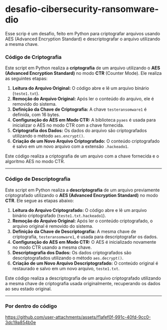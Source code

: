 # desafio-cibersecurity-ransomware-dio
Esse scrip é um desafio, feito em Python para criptografar arquivos usando AES (Advanced Encryption Standard) e descriptografar o arquivo utilizando a mesma chave.


###  Código de Criptografia

Este script em Python realiza a **criptografia** de um arquivo utilizando o **AES (Advanced Encryption Standard)** no modo **CTR** (Counter Mode). Ele realiza as seguintes etapas:

1. **Leitura do Arquivo Original:** O código abre e lê um arquivo binário (`teste1.txt`).
2. **Remoção do Arquivo Original:** Após ler o conteúdo do arquivo, ele é removido do sistema.
3. **Definição da Chave de Criptografia:** A chave `testeransomware1` é definida, com 16 bytes.
4. **Configuração do AES em Modo CTR:** A biblioteca `pyaes` é usada para inicializar o AES no modo CTR com a chave fornecida.
5. **Criptografia dos Dados:** Os dados do arquivo são criptografados utilizando o método `aes.encrypt()`.
6. **Criação de um Novo Arquivo Criptografado:** O conteúdo criptografado é salvo em um novo arquivo com a extensão `.hackeado1`.

Este código realiza a criptografia de um arquivo com a chave fornecida e o algoritmo AES no modo CTR.

---

### Código de Descriptografia

Este script em Python realiza a **descriptografia** de um arquivo previamente criptografado utilizando o **AES (Advanced Encryption Standard)** no modo **CTR**. Ele segue as etapas abaixo:

1. **Leitura do Arquivo Criptografado:** O código abre e lê um arquivo binário criptografado (`teste1.txt.hackeado1`).
2. **Remoção do Arquivo Original:** Após ler o conteúdo criptografado, o arquivo original é removido do sistema.
3. **Definição da Chave de Descriptografia:** A mesma chave de criptografia, `testeransomware1`, é usada para descriptografar os dados.
4. **Configuração do AES em Modo CTR:** O AES é inicializado novamente no modo CTR usando a mesma chave.
5. **Descriptografia dos Dados:** Os dados criptografados são descriptografados utilizando o método `aes.decrypt()`.
6. **Criação de um Novo Arquivo Descriptografado:** O conteúdo original é restaurado e salvo em um novo arquivo, `teste1.txt`.

Este código realiza a descriptografia de um arquivo criptografado utilizando a mesma chave de criptografia usada originalmente, recuperando os dados ao seu estado original.

---

### Por dentro do código


https://github.com/user-attachments/assets/f1afef0f-991c-40fd-9cc0-3dc19a854b0e


